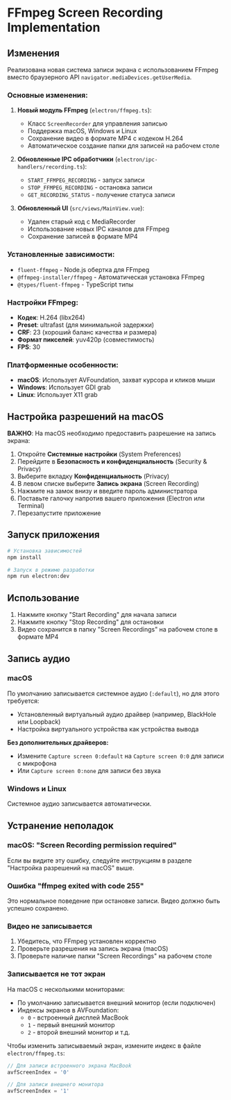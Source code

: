 # FFmpeg Screen Recording Implementation

## Изменения

Реализована новая система записи экрана с использованием FFmpeg вместо браузерного API `navigator.mediaDevices.getUserMedia`.

### Основные изменения:

1. **Новый модуль FFmpeg** (`electron/ffmpeg.ts`):
   - Класс `ScreenRecorder` для управления записью
   - Поддержка macOS, Windows и Linux
   - Сохранение видео в формате MP4 с кодеком H.264
   - Автоматическое создание папки для записей на рабочем столе

2. **Обновленные IPC обработчики** (`electron/ipc-handlers/recording.ts`):
   - `START_FFMPEG_RECORDING` - запуск записи
   - `STOP_FFMPEG_RECORDING` - остановка записи
   - `GET_RECORDING_STATUS` - получение статуса записи

3. **Обновленный UI** (`src/views/MainView.vue`):
   - Удален старый код с MediaRecorder
   - Использование новых IPC каналов для FFmpeg
   - Сохранение записей в формате MP4

### Установленные зависимости:
- `fluent-ffmpeg` - Node.js обертка для FFmpeg
- `@ffmpeg-installer/ffmpeg` - Автоматическая установка FFmpeg
- `@types/fluent-ffmpeg` - TypeScript типы

### Настройки FFmpeg:
- **Кодек**: H.264 (libx264)
- **Preset**: ultrafast (для минимальной задержки)
- **CRF**: 23 (хороший баланс качества и размера)
- **Формат пикселей**: yuv420p (совместимость)
- **FPS**: 30

### Платформенные особенности:
- **macOS**: Использует AVFoundation, захват курсора и кликов мыши
- **Windows**: Использует GDI grab
- **Linux**: Использует X11 grab

## Настройка разрешений на macOS

**ВАЖНО**: На macOS необходимо предоставить разрешение на запись экрана:

1. Откройте **Системные настройки** (System Preferences)
2. Перейдите в **Безопасность и конфиденциальность** (Security & Privacy)
3. Выберите вкладку **Конфиденциальность** (Privacy)
4. В левом списке выберите **Запись экрана** (Screen Recording)
5. Нажмите на замок внизу и введите пароль администратора
6. Поставьте галочку напротив вашего приложения (Electron или Terminal)
7. Перезапустите приложение

## Запуск приложения

```bash
# Установка зависимостей
npm install

# Запуск в режиме разработки
npm run electron:dev
```

## Использование

1. Нажмите кнопку "Start Recording" для начала записи
2. Нажмите кнопку "Stop Recording" для остановки
3. Видео сохранится в папку "Screen Recordings" на рабочем столе в формате MP4

## Запись аудио

### macOS
По умолчанию записывается системное аудио (`:default`), но для этого требуется:
- Установленный виртуальный аудио драйвер (например, BlackHole или Loopback)
- Настройка виртуального устройства как устройства вывода

**Без дополнительных драйверов:**
- Измените `Capture screen 0:default` на `Capture screen 0:0` для записи с микрофона
- Или `Capture screen 0:none` для записи без звука

### Windows и Linux
Системное аудио записывается автоматически.

## Устранение неполадок

### macOS: "Screen Recording permission required"
Если вы видите эту ошибку, следуйте инструкциям в разделе "Настройка разрешений на macOS" выше.

### Ошибка "ffmpeg exited with code 255"
Это нормальное поведение при остановке записи. Видео должно быть успешно сохранено.

### Видео не записывается
1. Убедитесь, что FFmpeg установлен корректно
2. Проверьте разрешения на запись экрана (macOS)
3. Проверьте наличие папки "Screen Recordings" на рабочем столе

### Записывается не тот экран
На macOS с несколькими мониторами:
- По умолчанию записывается внешний монитор (если подключен)
- Индексы экранов в AVFoundation:
  - `0` - встроенный дисплей MacBook
  - `1` - первый внешний монитор
  - `2` - второй внешний монитор и т.д.

Чтобы изменить записываемый экран, измените индекс в файле `electron/ffmpeg.ts`:
```typescript
// Для записи встроенного экрана MacBook
avfScreenIndex = '0'

// Для записи внешнего монитора
avfScreenIndex = '1'
```